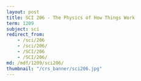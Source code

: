```yaml
---
layout: post
title: SCI 206 - The Physics of How Things Work
term: 1209
subject: sci
redirect_from:
    - /sci/206
    - /sci/206/
    - /SCI/206
    - /SCI/206/
md: /mdf/1209/sci206/
thumbnail: "/crs_banner/sci206.jpg"
---
```

